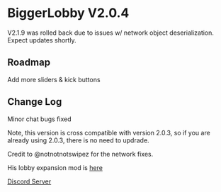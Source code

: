 
# BiggerLobby V2.0.4

V2.1.9 was rolled back due to issues w/ network object deserialization. Expect updates shortly.



## Roadmap

Add more sliders & kick buttons

## Change Log

Minor chat bugs fixed

Note, this version is cross compatible with version 2.0.3, so if you are already using 2.0.3, there is no need to updrade.



Credit to @notnotnotswipez for the network fixes.

His lobby expansion mod is [here](https://thunderstore.io/c/lethal-company/p/notnotnotswipez/MoreCompany/)

[Discord Server](https://discord.gg/GVVFX2cd)